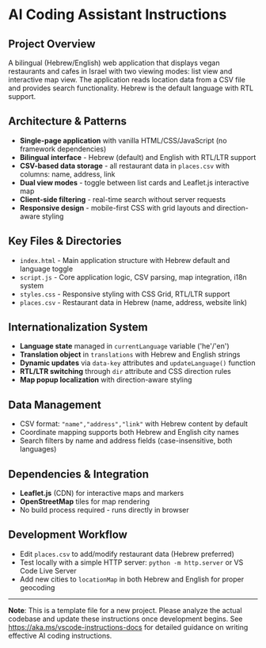 # AI Coding Assistant Instructions

## Project Overview
A bilingual (Hebrew/English) web application that displays vegan restaurants and cafes in Israel with two viewing modes: list view and interactive map view. The application reads location data from a CSV file and provides search functionality. Hebrew is the default language with RTL support.

## Architecture & Patterns
- **Single-page application** with vanilla HTML/CSS/JavaScript (no framework dependencies)
- **Bilingual interface** - Hebrew (default) and English with RTL/LTR support
- **CSV-based data storage** - all restaurant data in `places.csv` with columns: name, address, link
- **Dual view modes** - toggle between list cards and Leaflet.js interactive map
- **Client-side filtering** - real-time search without server requests
- **Responsive design** - mobile-first CSS with grid layouts and direction-aware styling

## Key Files & Directories
- `index.html` - Main application structure with Hebrew default and language toggle
- `script.js` - Core application logic, CSV parsing, map integration, i18n system
- `styles.css` - Responsive styling with CSS Grid, RTL/LTR support
- `places.csv` - Restaurant data in Hebrew (name, address, website link)

## Internationalization System
- **Language state** managed in `currentLanguage` variable ('he'/'en')
- **Translation object** in `translations` with Hebrew and English strings
- **Dynamic updates** via `data-key` attributes and `updateLanguage()` function
- **RTL/LTR switching** through `dir` attribute and CSS direction rules
- **Map popup localization** with direction-aware styling

## Data Management
- CSV format: `"name","address","link"` with Hebrew content by default
- Coordinate mapping supports both Hebrew and English city names
- Search filters by name and address fields (case-insensitive, both languages)

## Dependencies & Integration
- **Leaflet.js** (CDN) for interactive maps and markers
- **OpenStreetMap** tiles for map rendering
- No build process required - runs directly in browser

## Development Workflow
- Edit `places.csv` to add/modify restaurant data (Hebrew preferred)
- Test locally with a simple HTTP server: `python -m http.server` or VS Code Live Server
- Add new cities to `locationMap` in both Hebrew and English for proper geocoding

---

**Note**: This is a template file for a new project. Please analyze the actual codebase and update these instructions once development begins. See https://aka.ms/vscode-instructions-docs for detailed guidance on writing effective AI coding instructions.